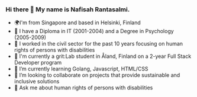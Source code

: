 ### Hi there 👋 My name is Nafisah Rantasalmi.

* 🌍I'm from Singapore and based in Helsinki, Finland
* 🔭 I have a Diploma in IT (2001-2004) and a Degree in Psychology (2005-2009)
* 🔭 I worked in the civil sector for the past 10 years focusing on human rights of persons with disabilities
* 🔭 I'm currently a grit:Lab student in Åland, Finland on a 2-year Full Stack Developer program
* 🌱 I’m currently learning Golang, Javascript, HTML/CSS
* 👯 I’m looking to collaborate on projects that provide sustainable and inclusive solutions
* 💬 Ask me about human rights of persons with disabilities
